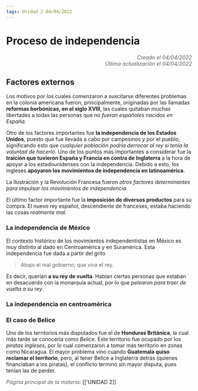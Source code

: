 ```yaml
---
tags: Unidad 2 04/04/2022
---
```


# Proceso de independencia
<div style="text-align: right; opacity: 0.7; font-style: italic;">Creado el 04/04/2022</div>
<div style="text-align: right; opacity: 0.7; font-style: italic;">Última actualización el 04/04/2022</div>

## Factores externos

Los motivos por los cuales comenzaron a suscitarse diferentes problemas en la colonia americana fueron, principalmente, originadas por las llamadas **reformas borbónicas, en el siglo XVIII**, las cuales quitaban muchas libertades a todas las personas que *no fueran españoles nacidos en España*.

Otro de los factores importantes fue **la independencia de los Estados Unidos**, puesto que fue llevada a cabo por campesinos y por el pueblo, significando esto que *cualquier población podría derrocar al rey si tenía la voluntad de hacerlo*. Uno de los puntos más importantes a considerar fue la **traición que tuvieron España y Francia en contra de Inglaterra** a la hora de apoyar a los estadounidenses con la independencia. Debido a esto, los ingleses **apoyaron los movimientos de independencia en latinoamérica**.

La Ilustración y la Revolución Francesa fueron *otros factores determinantes para impulsar los movimientos de independencia*.

El último factor importante fue la **imposición de diversos productos** para su compra. El nuevo rey español, descendiente de franceses, estaba haciendo las cosas *realmente mal*.

### La independencia de México

El contexto histórico de los movimientos independentistas en México es muy distinto al dado en Centroamérica y en Suramérica. Esta independencia fue dada a partir del grito

> Abajo el mal gobierno; que viva el rey.

Es decir, querían **a su rey de vuelta**. Habían ciertas personas que estaban en desacuerdo con la monarquía actual, por lo que *pelearon para traer de vuelta a su rey*.

### La independencia en centroamérica



### El caso de Belice

Uno de los territorios más disputados fue el de **Honduras Británica**, la cual más tarde se conocería como *Belice*. Este territorio fue ocupado por los *piratas ingleses*, por lo cual comenzaron a tomar más territorio en zonas como Nicaragua. El mayor problema vino cuando **Guatemala quiso reclamar el territorio**, pero, al tener Belice a Inglaterra detrás (quienes financiaban a los piratas), el conflicto terminó sin mayor disputa, pues tenían las de perder.

<span style="opacity: 0.7; font-style: italic;">Página principal de la materia:</span> [['UNIDAD 2]]